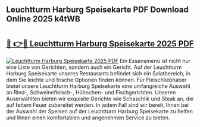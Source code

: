 ## Leuchtturm Harburg Speisekarte PDF Download Online 2025 k4tWB

# <h2><a href="http://gcasd3i.nevu.top/?p=Leuchtturm+Harburg+Speisekarte">🔗 👉🔴 Leuchtturm Harburg Speisekarte 2025 PDF</a></h2>

[![Leuchtturm Harburg Speisekarte 2025 PDF](https://i.imgur.com/dBaPXMq.png)](http://gcasd3i.nevu.top/?p=Leuchtturm+Harburg+Speisekarte)
Ein Essensmenü ist nicht nur eine Liste von Gerichten, sondern auch ein Gericht. Auf der Leuchtturm Harburg Speisekarte unseres Restaurants befindet sich ein Salatbereich, in dem Sie leichte und frische Optionen finden können. Für Fleischliebhaber bietet unsere Leuchtturm Harburg Speisekarte eine umfangreiche Auswahl an Rind-, Schweinefleisch-, Hühnchen- und Fischgerichten. Unseren Auserwählten bieten wir exquisite Gerichte wie Schaschlik und Steak an, die auf fettem Feuer zubereitet werden. In jedem Fall sind wir bereit, Ihnen bei der Auswahl der Speisen auf der Leuchtturm Harburg Speisekarte zu helfen und Ihnen einen komfortablen und angenehmen Service zu bieten.
